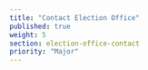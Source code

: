 ```yaml
---
title: "Contact Election Office"
published: true
weight: 5
section: election-office-contact
priority: "Major"
---
```

